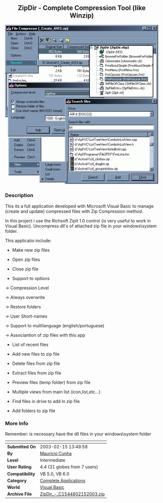﻿<div align="center">

## ZipDir \- Complete Compression Tool \(like Winzip\)

<img src="PIC2003215135032330.gif">
</div>

### Description

This its a full application developed with Microsoft Visual Basic to manage (create and update) compressed files with Zip Compression method.

In this project i use the Richsoft Zipit 1.0 control (is very useful to work in Visual Basic). Uncompress dll's of attached zip file in your windows\system folder.

This applicatio include:

- Make new zip files

- Open zip files

- Close zip file

- Support to options

-> Compression Level

-> Always overwrite

-> Restore folders

-> User Short-names

-> Support to multilanguage (english/portuguese)

-> Associantion of zip files with this app

- List of recent files

- Add new files to zip file

- Delete files from zip file

- Extract files from zip file

- Preview files (temp folder) from zip file

- Multiple views from main list (icon,list,etc...)

- Find files in drive to add in zip file

- Add folders to zip file
 
### More Info
 
Remember: is necessary have the dll files in your windows\system folder


<span>             |<span>
---                |---
**Submitted On**   |2003-02-15 13:49:58
**By**             |[Mauricio Cunha](https://github.com/Planet-Source-Code/PSCIndex/blob/master/ByAuthor/mauricio-cunha.md)
**Level**          |Intermediate
**User Rating**    |4.4 (31 globes from 7 users)
**Compatibility**  |VB 5\.0, VB 6\.0
**Category**       |[Complete Applications](https://github.com/Planet-Source-Code/PSCIndex/blob/master/ByCategory/complete-applications__1-27.md)
**World**          |[Visual Basic](https://github.com/Planet-Source-Code/PSCIndex/blob/master/ByWorld/visual-basic.md)
**Archive File**   |[ZipDir\_\-\_C1544802152003\.zip](https://github.com/Planet-Source-Code/mauricio-cunha-zipdir-complete-compression-tool-like-winzip__1-43229/archive/master.zip)








